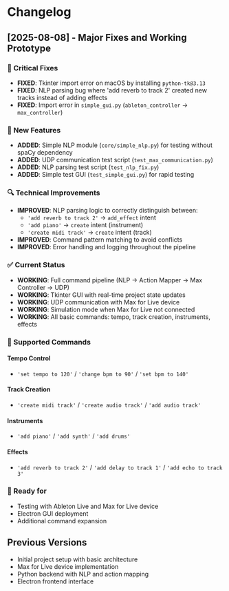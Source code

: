 # Changelog

## [2025-08-08] - Major Fixes and Working Prototype

### 🔧 Critical Fixes
- **FIXED**: Tkinter import error on macOS by installing `python-tk@3.13`
- **FIXED**: NLP parsing bug where 'add reverb to track 2' created new tracks instead of adding effects
- **FIXED**: Import error in `simple_gui.py` (`ableton_controller` → `max_controller`)

### 🎯 New Features
- **ADDED**: Simple NLP module (`core/simple_nlp.py`) for testing without spaCy dependency
- **ADDED**: UDP communication test script (`test_max_communication.py`)
- **ADDED**: NLP parsing test script (`test_nlp_fix.py`)
- **ADDED**: Simple test GUI (`test_simple_gui.py`) for rapid testing

### 🔍 Technical Improvements
- **IMPROVED**: NLP parsing logic to correctly distinguish between:
  - `'add reverb to track 2'` → `add_effect` intent
  - `'add piano'` → `create` intent (instrument)
  - `'create midi track'` → `create` intent (track)
- **IMPROVED**: Command pattern matching to avoid conflicts
- **IMPROVED**: Error handling and logging throughout the pipeline

### ✅ Current Status
- **WORKING**: Full command pipeline (NLP → Action Mapper → Max Controller → UDP)
- **WORKING**: Tkinter GUI with real-time project state updates
- **WORKING**: UDP communication with Max for Live device
- **WORKING**: Simulation mode when Max for Live not connected
- **WORKING**: All basic commands: tempo, track creation, instruments, effects

### 🎵 Supported Commands
#### Tempo Control
- `'set tempo to 120'` / `'change bpm to 90'` / `'set bpm to 140'`

#### Track Creation
- `'create midi track'` / `'create audio track'` / `'add audio track'`

#### Instruments
- `'add piano'` / `'add synth'` / `'add drums'`

#### Effects
- `'add reverb to track 2'` / `'add delay to track 1'` / `'add echo to track 3'`

### 🚀 Ready for
- Testing with Ableton Live and Max for Live device
- Electron GUI deployment
- Additional command expansion

## Previous Versions
- Initial project setup with basic architecture
- Max for Live device implementation
- Python backend with NLP and action mapping
- Electron frontend interface
